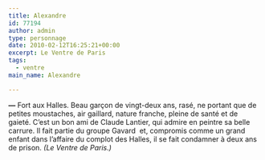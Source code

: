 ```yaml
---
title: Alexandre
id: 77194
author: admin
type: personnage
date: 2010-02-12T16:25:21+00:00
excerpt: Le Ventre de Paris
tags:
  - ventre
main_name: Alexandre

---
```

**—** Fort aux Halles. Beau garçon de vingt-deux ans, rasé, ne portant que de petites moustaches, air gaillard, nature franche, pleine de santé et de gaieté. C&rsquo;est un bon ami de Claude Lantier, qui admire en peintre sa belle carrure. Il fait partie du groupe Gavard  et, compromis comme un grand enfant dans l&rsquo;affaire du complot des Halles, il se fait condamner à deux ans de prison. _(Le Ventre de Paris.)_